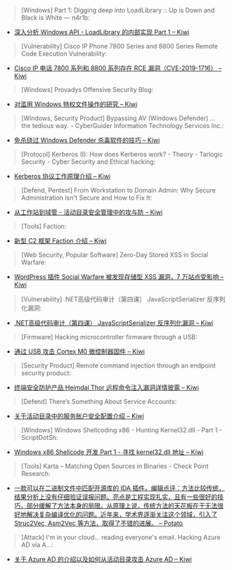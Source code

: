 > [Windows] Part 1: Digging deep into LoadLibrary :: Up is Down and Black is White — n4r1b: 

* [深入分析 Windows API - LoadLibrary 的内部实现 Part 1 – Kiwi](https://n4r1b.netlify.com/en/posts/2019/03/part-1-digging-deep-into-loadlibrary/)

> [Vulnerability] Cisco IP Phone 7800 Series and 8800 Series Remote Code Execution Vulnerability: 

* [Cisco IP 电话 7800 系列和 8800 系列存在 RCE 漏洞（CVE-2019-1716） – Kiwi](https://bit.ly/2UN9D6j)

> [Windows] Provadys Offensive Security Blog: 

* [对滥用 Windows 特权文件操作的研究 – Kiwi](https://offsec.provadys.com/intro-to-file-operation-abuse-on-Windows.html)

> [Windows, Security Product] Bypassing AV (Windows Defender) ... the tedious way. - CyberGuider Information Technology Services Inc.: 

* [免杀绕过 Windows Defender 杀毒软件的技巧 – Kiwi](https://www.cyberguider.com/bypassing-windows-defender-the-tedious-way/)

> [Protocol] Kerberos (I): How does Kerberos work? - Theory - Tarlogic Security - Cyber Security and Ethical hacking: 

* [Kerberos 协议工作原理介绍 – Kiwi](https://www.tarlogic.com/en/blog/how-kerberos-works/)

> [Defend, Pentest] From Workstation to Domain Admin: Why Secure Administration Isn't Secure and How to Fix It: 

* [从工作站到域管 - 活动目录安全管理中的攻与防 – Kiwi](https://www.troopers.de/troopers19/agenda/78drxh/)

> [Tools] Faction: 

* [新型 C2 框架 Faction 介绍 – Kiwi](https://www.factionc2.com)

> [Web Security, Popular Software] Zero-Day Stored XSS in Social Warfare: 

* [ WordPress 插件 Social Warfare 被发现存储型 XSS 漏洞，7 万站点受影响 – Kiwi](https://sucur.it/2UNjbOT)

> [Vulnerability] .NET高级代码审计（第四课） JavaScriptSerializer 反序列化漏洞: 

* [.NET高级代码审计（第四课） JavaScriptSerializer 反序列化漏洞 – Kiwi](https://paper.seebug.org/865/)

> [Firmware] Hacking microcontroller firmware through a USB: 

* [通过 USB 攻击 Cortex M0 微控制器固件 – Kiwi](https://securelist.com/hacking-microcontroller-firmware-through-a-usb/89919/)

> [Security Product] Remote command injection through an endpoint security product: 

* [终端安全防护产品 Heimdal Thor 远程命令注入漏洞详情披露 – Kiwi](https://www.pentestpartners.com/security-blog/remote-command-injection-through-an-endpoint-security-product/)

> [Defend] There’s Something About Service Accounts: 

* [关于活动目录中的服务账户安全配置介绍 – Kiwi](https://adsecurity.org/?p=4115)

> [Windows] Windows Shellcoding x86 - Hunting Kernel32.dll - Part 1 - ScriptDotSh: 

* [Windows x86 Shellcode 开发 Part 1 - 寻找 kernel32.dll 地址 – Kiwi](https://scriptdotsh.com/index.php/2019/03/18/windows-shellcoding-x86-hunting-kernel32-dll-part-1/)

> [Tools] Karta – Matching Open Sources in Binaries - Check Point Research: 

* [一款可以在二进制文件中匹配开源库的 IDA 插件。编辑点评：方法比较传统，结果分析上没有仔细验证误报问题。亮点是工程实现扎实，且有一些很好的技巧，部分缓解了方法本身的局限。从原理上说，传统方法的天花板在于无法很好地解决复杂编译优化的问题。近年来，学术界逐渐关注这个领域，引入了 Struc2Vec, Asm2Vec 等方法，取得了不错的进展。 – Potato](https://research.checkpoint.com/karta-matching-open-sources-in-binaries/)

> [Attack] I'm in your cloud... reading everyone's email. Hacking Azure AD via A…: 

* [关于 Azure AD 的介绍以及如何从活动目录攻击 Azure AD – Kiwi](https://www.slideshare.net/DirkjanMollema/im-in-your-cloud-reading-everyones-email-hacking-azure-ad-via-active-directory)

